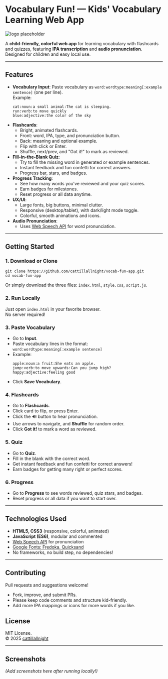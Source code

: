 # Vocabulary Fun! — Kids' Vocabulary Learning Web App

![logo placeholder](screenshot-placeholder.png)

A **child-friendly, colorful web app** for learning vocabulary with flashcards and quizzes, featuring **IPA transcription** and **audio pronunciation**. Designed for children and easy local use.

---

## Features

- **Vocabulary Input**: Paste vocabulary as `word:wordtype:meaning[:example sentence]` (one per line).  
  Example:  
  ```
  cat:noun:a small animal:The cat is sleeping.
  run:verb:to move quickly
  blue:adjective:the color of the sky
  ```
- **Flashcards**:  
  - Bright, animated flashcards.  
  - Front: word, IPA, type, and pronunciation button.  
  - Back: meaning and optional example.  
  - Flip with click or Enter.  
  - Shuffle, next/prev, and "Got it!" to mark as reviewed.
- **Fill-in-the-Blank Quiz**:  
  - Try to fill the missing word in generated or example sentences.  
  - Instant feedback and fun confetti for correct answers.  
  - Progress bar, stars, and badges.
- **Progress Tracking**:  
  - See how many words you've reviewed and your quiz scores.  
  - Earn badges for milestones.  
  - Reset progress or all data anytime.
- **UX/UI**:  
  - Large fonts, big buttons, minimal clutter.  
  - Responsive (desktop/tablet), with dark/light mode toggle.  
  - Colorful, smooth animations and icons.
- **Audio Pronunciation**:  
  - Uses [Web Speech API](https://developer.mozilla.org/en-US/docs/Web/API/Web_Speech_API) for word pronunciation.

---

## Getting Started

### 1. Download or Clone

```
git clone https://github.com/cattillallnight/vocab-fun-app.git
cd vocab-fun-app
```
Or simply download the three files: `index.html`, `style.css`, `script.js`.

### 2. Run Locally

Just open `index.html` in your favorite browser.  
No server required!

### 3. Paste Vocabulary

- Go to **Input**.
- Paste vocabulary lines in the format:  
  `word:wordtype:meaning[:example sentence]`
- Example:
  ```
  apple:noun:a fruit:She eats an apple.
  jump:verb:to move upwards:Can you jump high?
  happy:adjective:feeling good
  ```
- Click **Save Vocabulary**.

### 4. Flashcards

- Go to **Flashcards**.
- Click card to flip, or press Enter.
- Click the 🔊 button to hear pronunciation.
- Use arrows to navigate, and **Shuffle** for random order.
- Click **Got it!** to mark a word as reviewed.

### 5. Quiz

- Go to **Quiz**.
- Fill in the blank with the correct word.
- Get instant feedback and fun confetti for correct answers!
- Earn badges for getting many right or perfect scores.

### 6. Progress

- Go to **Progress** to see words reviewed, quiz stars, and badges.
- Reset progress or all data if you want to start over.

---

## Technologies Used

- **HTML5, CSS3** (responsive, colorful, animated)
- **JavaScript (ES6)**, modular and commented
- [Web Speech API](https://developer.mozilla.org/en-US/docs/Web/API/Web_Speech_API) for pronunciation
- [Google Fonts: Fredoka, Quicksand](https://fonts.google.com/)
- No frameworks, no build step, no dependencies!

---

## Contributing

Pull requests and suggestions welcome!
- Fork, improve, and submit PRs.
- Please keep code comments and structure kid-friendly.
- Add more IPA mappings or icons for more words if you like.

## License

MIT License.  
© 2025 [cattillallnight](https://github.com/cattillallnight)

---

## Screenshots

*(Add screenshots here after running locally!)*
